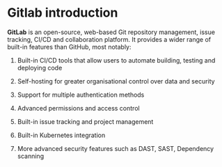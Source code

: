 #  Gitlab introduction

**GitLab** is an open-source, web-based Git repository management, issue tracking, CI/CD and collaboration platform. It provides a wider range of built-in features than GitHub, most notably:

1. Built-in CI/CD tools that allow users to automate building, testing and deploying code 

2. Self-hosting for greater organisational control over data and security

3. Support for multiple authentication methods

4. Advanced permissions and access control

5. Built-in issue tracking and project management

6. Built-in Kubernetes integration

7. More advanced security features such as DAST, SAST, Dependency scanning
